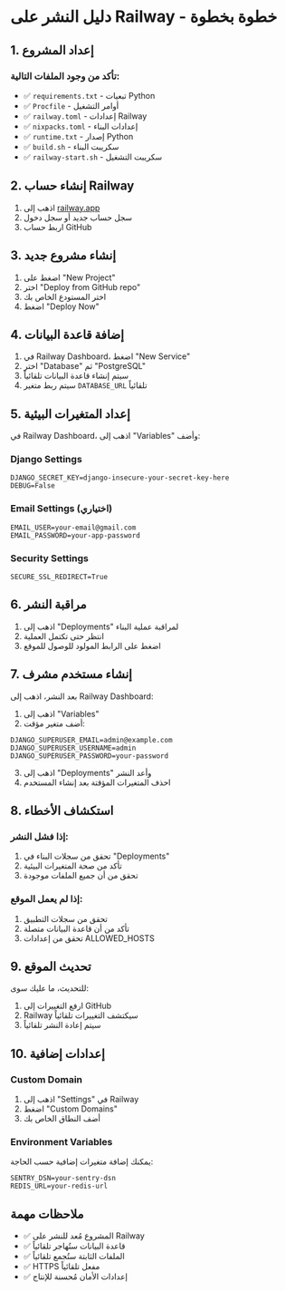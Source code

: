 # دليل النشر على Railway - خطوة بخطوة

## 1. إعداد المشروع

### تأكد من وجود الملفات التالية:
- ✅ `requirements.txt` - تبعيات Python
- ✅ `Procfile` - أوامر التشغيل
- ✅ `railway.toml` - إعدادات Railway
- ✅ `nixpacks.toml` - إعدادات البناء
- ✅ `runtime.txt` - إصدار Python
- ✅ `build.sh` - سكريبت البناء
- ✅ `railway-start.sh` - سكريبت التشغيل

## 2. إنشاء حساب Railway

1. اذهب إلى [railway.app](https://railway.app)
2. سجل حساب جديد أو سجل دخول
3. اربط حساب GitHub

## 3. إنشاء مشروع جديد

1. اضغط على "New Project"
2. اختر "Deploy from GitHub repo"
3. اختر المستودع الخاص بك
4. اضغط "Deploy Now"

## 4. إضافة قاعدة البيانات

1. في Railway Dashboard، اضغط "New Service"
2. اختر "Database" ثم "PostgreSQL"
3. سيتم إنشاء قاعدة البيانات تلقائياً
4. سيتم ربط متغير `DATABASE_URL` تلقائياً

## 5. إعداد المتغيرات البيئية

في Railway Dashboard، اذهب إلى "Variables" وأضف:

### Django Settings
```
DJANGO_SECRET_KEY=django-insecure-your-secret-key-here
DEBUG=False
```

### Email Settings (اختياري)
```
EMAIL_USER=your-email@gmail.com
EMAIL_PASSWORD=your-app-password
```

### Security Settings
```
SECURE_SSL_REDIRECT=True
```

## 6. مراقبة النشر

1. اذهب إلى "Deployments" لمراقبة عملية البناء
2. انتظر حتى تكتمل العملية
3. اضغط على الرابط المولود للوصول للموقع

## 7. إنشاء مستخدم مشرف

بعد النشر، اذهب إلى Railway Dashboard:
1. اذهب إلى "Variables"
2. أضف متغير مؤقت:
```
DJANGO_SUPERUSER_EMAIL=admin@example.com
DJANGO_SUPERUSER_USERNAME=admin
DJANGO_SUPERUSER_PASSWORD=your-password
```
3. اذهب إلى "Deployments" وأعد النشر
4. احذف المتغيرات المؤقتة بعد إنشاء المستخدم

## 8. استكشاف الأخطاء

### إذا فشل النشر:
1. تحقق من سجلات البناء في "Deployments"
2. تأكد من صحة المتغيرات البيئية
3. تحقق من أن جميع الملفات موجودة

### إذا لم يعمل الموقع:
1. تحقق من سجلات التطبيق
2. تأكد من أن قاعدة البيانات متصلة
3. تحقق من إعدادات ALLOWED_HOSTS

## 9. تحديث الموقع

للتحديث، ما عليك سوى:
1. ارفع التغييرات إلى GitHub
2. Railway سيكتشف التغييرات تلقائياً
3. سيتم إعادة النشر تلقائياً

## 10. إعدادات إضافية

### Custom Domain
1. اذهب إلى "Settings" في Railway
2. اضغط "Custom Domains"
3. أضف النطاق الخاص بك

### Environment Variables
يمكنك إضافة متغيرات إضافية حسب الحاجة:
```
SENTRY_DSN=your-sentry-dsn
REDIS_URL=your-redis-url
```

## ملاحظات مهمة

- ✅ المشروع مُعد للنشر على Railway
- ✅ قاعدة البيانات ستُهاجر تلقائياً
- ✅ الملفات الثابتة ستُجمع تلقائياً
- ✅ HTTPS مفعل تلقائياً
- ✅ إعدادات الأمان مُحسنة للإنتاج 